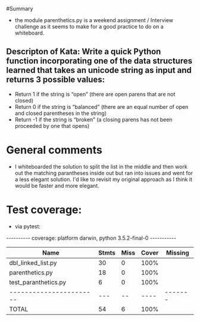 #Summary

* the module parenthetics.py is a weekend assignment / Interview challenge as
it seems to make for a good practice to do on a whiteboard.

## Descripton of Kata: Write a quick Python function incorporating one of the data structures learned that takes an unicode string as input and returns 3 possible values:
* Return 1 if the string is “open” (there are open parens that are not closed)
* Return 0 if the string is “balanced” (there are an equal number of open and closed parentheses in the string)
* Return -1 if the string is “broken” (a closing parens has not been proceeded by one that opens)

# General comments

* I whiteboarded the solution to split the list in the middle and then work out the matching parantheses inside out but ran into issues and went for a less elegant solution. I'd like to revisit my original approach as I think it would be faster and more elegant.

# Test coverage:

* via pytest:

---------- coverage: platform darwin, python 3.5.2-final-0 -----------


| Name                     | Stmts | Miss | Cover | Missing |
| -----------------------  | ----- | ---- | ----- | ------- |
| dbl_linked_list.py       |  30   |  0   | 100%  |         |
| parenthetics.py          |  18   |  0   | 100%  |         |
| test_paranthetics.py     |   6   |  0   | 100%  |         |
| -----------------------  |  ---  |  --  | ----  | ------- |
| TOTAL                    |  54   |  6   | 100%  |         |
